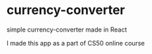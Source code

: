 # currency-converter
simple currency-converter made in React

I made this app as a part of CS50 online course 
